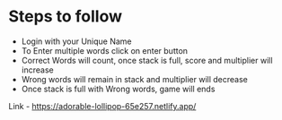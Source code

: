 # Steps to follow 

- Login with your Unique Name
- To Enter multiple words click on enter button
- Correct Words will count, once stack is full, score and multiplier will increase 
- Wrong words will remain in stack and multiplier will decrease
- Once stack is full with Wrong words, game will ends


Link - https://adorable-lollipop-65e257.netlify.app/
